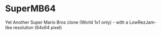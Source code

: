 # SuperMB64
Yet Another Super Mario Bros clone (World 1x1 only) - with a LowRezJam-like resolution (64x64 pixel)
